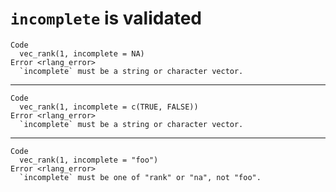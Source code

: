 # `incomplete` is validated

    Code
      vec_rank(1, incomplete = NA)
    Error <rlang_error>
      `incomplete` must be a string or character vector.

---

    Code
      vec_rank(1, incomplete = c(TRUE, FALSE))
    Error <rlang_error>
      `incomplete` must be a string or character vector.

---

    Code
      vec_rank(1, incomplete = "foo")
    Error <rlang_error>
      `incomplete` must be one of "rank" or "na", not "foo".

